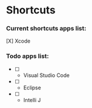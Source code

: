 # Shortcuts

### Current shortcuts apps list:

[X] Xcode



### Todo apps list:

* [ ] - Visual Studio Code
* [ ] - Eclipse
* [ ] - Intelli J